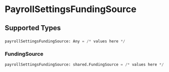 # PayrollSettingsFundingSource


## Supported Types

### 

```python
payrollSettingsFundingSource: Any = /* values here */
```

### FundingSource

```python
payrollSettingsFundingSource: shared.FundingSource = /* values here */
```

